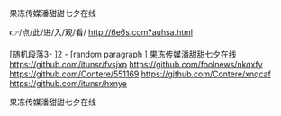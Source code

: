 
果冻传媒潘甜甜七夕在线




👉/点/此/进/入/观/看/ http://6e6s.com?auhsa.html




[随机段落3-
]2 - [random paragraph
]
果冻传媒潘甜甜七夕在线 https://github.com/itunsr/fvsjxp
https://github.com/foolnews/nkqxfy
https://github.com/Contere/551169
https://github.com/Contere/xnqcaf
https://github.com/itunsr/hxnye





果冻传媒潘甜甜七夕在线
